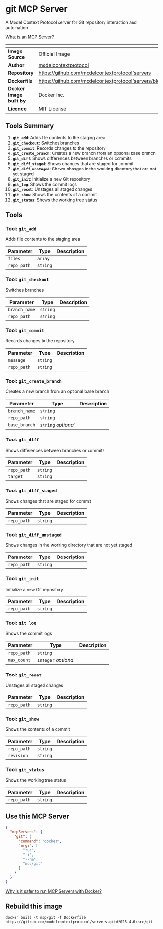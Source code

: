# git MCP Server

A Model Context Protocol server for Git repository interaction and automation

[What is an MCP Server?](https://www.anthropic.com/news/model-context-protocol)

| <!-- --> | <!-- --> |
|-----------|---------|
| **Image Source** | Official Image |
| **Author** | [modelcontextprotocol](https://github.com/modelcontextprotocol) |
| **Repository** | https://github.com/modelcontextprotocol/servers |
| **Dockerfile** | https://github.com/modelcontextprotocol/servers/blob/2025.4.6/Dockerfile |
| **Docker Image built by** | Docker Inc. |
| **Licence** | MIT License |

## Tools Summary

 1. **`git_add`**: Adds file contents to the staging area
 1. **`git_checkout`**: Switches branches
 1. **`git_commit`**: Records changes to the repository
 1. **`git_create_branch`**: Creates a new branch from an optional base branch
 1. **`git_diff`**: Shows differences between branches or commits
 1. **`git_diff_staged`**: Shows changes that are staged for commit
 1. **`git_diff_unstaged`**: Shows changes in the working directory that are not yet staged
 1. **`git_init`**: Initialize a new Git repository
 1. **`git_log`**: Shows the commit logs
 1. **`git_reset`**: Unstages all staged changes
 1. **`git_show`**: Shows the contents of a commit
 1. **`git_status`**: Shows the working tree status

## Tools

### Tool: **`git_add`**

Adds file contents to the staging area

| Parameter | Type | Description |
| - | - | - |
| `files` | `array` |  |
| `repo_path` | `string` |  |

### Tool: **`git_checkout`**

Switches branches

| Parameter | Type | Description |
| - | - | - |
| `branch_name` | `string` |  |
| `repo_path` | `string` |  |

### Tool: **`git_commit`**

Records changes to the repository

| Parameter | Type | Description |
| - | - | - |
| `message` | `string` |  |
| `repo_path` | `string` |  |

### Tool: **`git_create_branch`**

Creates a new branch from an optional base branch

| Parameter | Type | Description |
| - | - | - |
| `branch_name` | `string` |  |
| `repo_path` | `string` |  |
| `base_branch` | `string` *optional* |  |

### Tool: **`git_diff`**

Shows differences between branches or commits

| Parameter | Type | Description |
| - | - | - |
| `repo_path` | `string` |  |
| `target` | `string` |  |

### Tool: **`git_diff_staged`**

Shows changes that are staged for commit

| Parameter | Type | Description |
| - | - | - |
| `repo_path` | `string` |  |

### Tool: **`git_diff_unstaged`**

Shows changes in the working directory that are not yet staged

| Parameter | Type | Description |
| - | - | - |
| `repo_path` | `string` |  |

### Tool: **`git_init`**

Initialize a new Git repository

| Parameter | Type | Description |
| - | - | - |
| `repo_path` | `string` |  |

### Tool: **`git_log`**

Shows the commit logs

| Parameter | Type | Description |
| - | - | - |
| `repo_path` | `string` |  |
| `max_count` | `integer` *optional* |  |

### Tool: **`git_reset`**

Unstages all staged changes

| Parameter | Type | Description |
| - | - | - |
| `repo_path` | `string` |  |

### Tool: **`git_show`**

Shows the contents of a commit

| Parameter | Type | Description |
| - | - | - |
| `repo_path` | `string` |  |
| `revision` | `string` |  |

### Tool: **`git_status`**

Shows the working tree status

| Parameter | Type | Description |
| - | - | - |
| `repo_path` | `string` |  |

## Use this MCP Server

```json
{
  "mcpServers": {
    "git": {
      "command": "docker",
      "args": [
        "run",
        "-i",
        "--rm",
        "mcp/git"
      ]
    }
  }
}
```

[Why is it safer to run MCP Servers with Docker?](https://www.docker.com/blog/the-model-context-protocol-simplifying-building-ai-apps-with-anthropic-claude-desktop-and-docker/)

## Rebuild this image

```console
docker build -t mcp/git -f Dockerfile https://github.com/modelcontextprotocol/servers.git#2025.4.6:src/git
```

